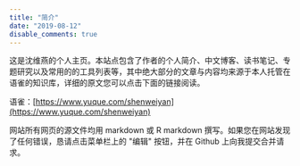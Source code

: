 ```yaml
---
title: "简介"
date: "2019-08-12"
disable_comments: true
---
```


这是沈维燕的个人主页。本站点包含了作者的个人简介、中文博客、读书笔记、专题研究以及常用的的工具列表等，其中绝大部分的文章与内容均来源于本人托管在语雀的知识库，详细的原文您可以点击下面的链接阅读。

语雀：[https://www.yuque.com/shenweiyan](https://www.yuque.com/shenweiyan)

网站所有网页的源文件均用 markdown 或 R markdown 撰写。如果您在网站发现了任何错误，恳请点击菜单栏上的 "编辑" 按钮，并在 Github 上向我提交合并请求。
